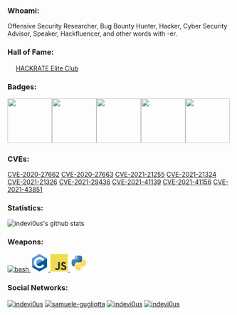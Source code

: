 ### Whoami:
Offensive Security Researcher, Bug Bounty Hunter, Hacker, Cyber Security Advisor, Speaker, Hackfluencer, and other words with -er.

### Hall of Fame:
<img src="https://hackratecdn.azureedge.net/programpictures/hackrate.png" width="15" height="15"> [HACKRATE Elite Club](https://elite.hckrt.com/hackers/indevi0us.html)

### Badges:
<img src="https://hckrt.com/assets/custom/img/badges/hackrate-Newcomer.png" width="100" height="100"><img src="https://hckrt.com/assets/custom/img/badges/hackrate-Hack_Everything.png" width="100" height="100"><img src="https://hckrt.com/assets/custom/img/badges/hackrate-Inviter.png" width="100" height="100"><img src="https://hckrt.com/assets/custom/img/badges/hackrate-Bounty_Hunter.png" width="100" height="100"><img src="https://hckrt.com/assets/custom/img/badges/hackrate-Monster.png" width="100" height="100">

### CVEs:
[CVE-2020-27662](https://nvd.nist.gov/vuln/detail/CVE-2020-27662)
[CVE-2020-27663](https://nvd.nist.gov/vuln/detail/CVE-2020-27663)
[CVE-2021-21255](https://nvd.nist.gov/vuln/detail/CVE-2021-21255)
[CVE-2021-21324](https://nvd.nist.gov/vuln/detail/CVE-2021-21324)
[CVE-2021-21326](https://nvd.nist.gov/vuln/detail/CVE-2021-21326)
[CVE-2021-29436](https://nvd.nist.gov/vuln/detail/CVE-2021-29436)
[CVE-2021-41139](https://nvd.nist.gov/vuln/detail/CVE-2021-41139)
[CVE-2021-41156](https://nvd.nist.gov/vuln/detail/CVE-2021-41156)
[CVE-2021-43851](https://nvd.nist.gov/vuln/detail/CVE-2021-43851)

### Statistics:
![indevi0us's github stats](https://github-readme-stats.vercel.app/api?username=indevi0us&show_icons=true&theme=dracula)

### Weapons:
<p align="left"> <a href="https://www.gnu.org/software/bash/" target="_blank" rel="noreferrer"> <img src="https://www.vectorlogo.zone/logos/gnu_bash/gnu_bash-icon.svg" alt="bash" width="40" height="40"/> </a> <a href="https://www.cprogramming.com/" target="_blank" rel="noreferrer"> <img src="https://raw.githubusercontent.com/devicons/devicon/master/icons/c/c-original.svg" alt="c" width="40" height="40"/> </a> <a href="https://developer.mozilla.org/en-US/docs/Web/JavaScript" target="_blank" rel="noreferrer"> <img src="https://raw.githubusercontent.com/devicons/devicon/master/icons/javascript/javascript-original.svg" alt="javascript" width="40" height="40"/> </a> <a href="https://www.python.org" target="_blank" rel="noreferrer"> <img src="https://raw.githubusercontent.com/devicons/devicon/master/icons/python/python-original.svg" alt="python" width="40" height="40"/> </a> </p>

### Social Networks:
<p align="left"><a href="https://twitter.com/indevi0us" target="blank"><img align="center" src="https://raw.githubusercontent.com/rahuldkjain/github-profile-readme-generator/master/src/images/icons/Social/twitter.svg" alt="indevi0us" height="25" width="25" /></a>
<a href="https://linkedin.com/in/samuele-gugliotta" target="blank"><img align="center" src="https://raw.githubusercontent.com/rahuldkjain/github-profile-readme-generator/master/src/images/icons/Social/linked-in-alt.svg" alt="samuele-gugliotta" height="25" width="25" /></a>
<a href="https://instagram.com/indevi0us" target="blank"><img align="center" src="https://raw.githubusercontent.com/rahuldkjain/github-profile-readme-generator/master/src/images/icons/Social/instagram.svg" alt="indevi0us" height="25" width="25" /></a>
<a href="https://www.youtube.com/c/indevi0us" target="blank"><img align="center" src="https://raw.githubusercontent.com/rahuldkjain/github-profile-readme-generator/master/src/images/icons/Social/youtube.svg" alt="indevi0us" height="25" width="25" /></a></p>
